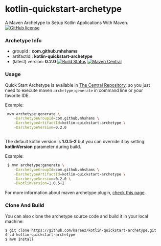 # kotlin-quickstart-archetype

A Maven Archetype to Setup Kotlin Applications With Maven.
[![GitHub license](https://img.shields.io/badge/license-Apache%20License%202.0-blue.svg?style=flat)](http://www.apache.org/licenses/LICENSE-2.0)
 
### Archetype Info
- groupId         : **com.github.mhshams**
- artifactId      : **kotlin-quickstart-archetype**
- (latest) version: **0.2.0**
[![Build Status](https://travis-ci.org/kareez/kotlin-quickstart-archetype.svg?branch=master)](https://travis-ci.org/kareez/kotlin-quickstart-archetype)
[![Maven Central](https://maven-badges.herokuapp.com/maven-central/com.github.mhshams/kotlin-quickstart-archetype/badge.svg)](https://maven-badges.herokuapp.com/maven-central/com.github.mhshams/kotlin-quickstart-archetype)

### Usage

Quick Start Archetype is available in [The Central Repository](http://search.maven.org/#browse), so you just need to execute maven `archetype:generate` in command line or your favorite IDE.

Example:
```bash
 mvn archetype:generate \
    -DarchetypeGroupId=com.github.mhshams \
    -DarchetypeArtifactId=kotlin-quickstart-archetype \
    -DarchetypeVersion=0.2.0
 
```

The default kotlin version is **1.0.5-2** but you can override it by setting **kotlinVersion** parameter during build.

Example:
```bash
 $ mvn archetype:generate \
    -DarchetypeGroupId=com.github.mhshams \
    -DarchetypeArtifactId=kotlin-quickstart-archetype \
    -DarchetypeVersion=0.2.0 \
    -DkotlinVersion=1.0.5-2

```

For more information about maven archetype plugin, [check this page](http://maven.apache.org/archetype/maven-archetype-plugin/).

### Clone And Build

You can also clone the archetype source code and build it in your local machine:

```bash
$ git clone https://github.com/kareez/kotlin-quickstart-archetype.git
$ cd kotlin-quickstart-archetype
$ mvn install

```

